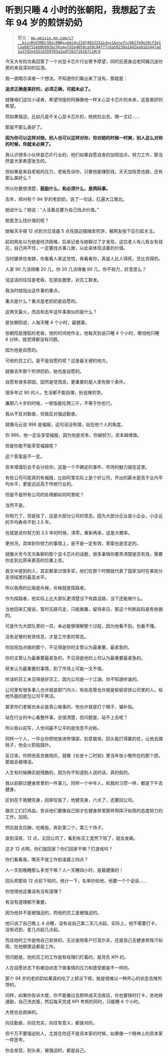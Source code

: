 # 听到只睡 4 小时的张朝阳，我想起了去年 94 岁的煎饼奶奶

> 原文：[`mp.weixin.qq.com/s?__biz=MzU3NDc5Nzc0NQ==&mid=2247492231&idx=1&sn=fccb62fe9e20cf2e1caa08752e60bb93&chksm=fd2e4059ca59c94f77c6a50238a14d2eab1b2447ad1a37d2e4351d359703a2adf265f16167c1#rd`](http://mp.weixin.qq.com/s?__biz=MzU3NDc5Nzc0NQ==&mid=2247492231&idx=1&sn=fccb62fe9e20cf2e1caa08752e60bb93&chksm=fd2e4059ca59c94f77c6a50238a14d2eab1b2447ad1a37d2e4351d359703a2adf265f16167c1#rd)

今天大号的次条回答了一个对显卡芯片行业寄予厚望，同时反感身边老阿姨沉迷炒房的来自深圳的后浪。 

我一直暗示读者一个想法，不知道你们看出来了没有，那就是： 

**追求正确是美好的，必须正确，可就未必了。**

就像咱们这位小读者，希望邻座的阿姨像他一样关心显卡芯片的未来，这是美好的希望。 

但如果强迫，比如凡是不关心显卡芯片的，统统拉出去，赐一丈红......

那就不那么美好了。

**因为你可以这样对她，别人也可以这样对你，你对她的时候一时爽，别人这么对你的时候，你就未必爽了。** 

我认识很多小伙伴是芯片行业的，他们如果自愿自发的加班加点，努力工作，那当然是大家希望发生的。

但如果是来自老板的压力，老板告诉你，只要他能赚到钱，天天加班苦也甜，还有那么美好么？

所以你要想清楚，**鼓励什么，和必须什么，是两码事。**

去年，郑州有个 94 岁的老奶奶，说了一句话，红遍大江南北。 

她说什么？她说：“人活着总要为自己找点价值。”

她是怎么找价值的呢？

她每天半夜 12 点到次日凌晨 5 点在路边摆摊卖煎饼，被网友拍下后引起关注。

起初网友以为她是经济困难，后来记者与她聊过了才发现，这位老人有儿有女有钱花，自己闲不住，一定要找点事儿做，以此来体现活着的价值。 

当时媒体也发酵，你看看人家这觉悟，再看看你，真是人比人得死，货比货得扔。

人家 90 几活得像 20 几，你 20 几活得像 90 几，你不努力，好意思么？

说这话的往往是老板，在朋友圈里，对员工群发。

我当时就指出这件事的重点。

重点是什么？重点是老奶奶是自愿的。

这两天最火，而且和去年这件事类似的是什么？ 

是张朝阳说，人每天睡 4 个小时，最健康。

张朝阳是搜狐的老板，他的时间他作主，他每天别说只睡 4 个小时，哪怕他只睡 4 分钟，我觉得都没有问题。 

因为他是自愿的。

可他的员工们，是不是自愿的呢？这是最关键的地方。 

就像去年那个煎饼奶奶，她也是自愿的。

自愿有很多原因，固然是觉悟高，更重要的是人家有那个条件。 

很多年过 90 的人，生活都不能自理，别说摊煎饼。

廉颇八十岁的时候，一顿饭能吃两三斤，不等于你也行。

我从不反对勤奋，但我反对强迫勤奋。 

就像马云说 996 是福报，这句话没有错，站在他个人的角度。 

你 996，他一定会享受福报，因为他是资本，你越努力，资本越增值。

但是你能不能享受福报呢？ 

这个答案是不一定。

资本增值后会不会分给你，这是一个不确定的事件，市场的魅力就在这里。 

有些公司可能真的有福报，比如阿里实际上是个好公司，开出的薪水是高于业内平均水平，更是远远高于传统行业的。 

但是不是所有公司的处境都如同阿里呢？ 

当然不是。

你努力了，但是挂了，这是大部分公司的常态，因为大部分企业是小企业，小企业的平均寿命不到 2.5 年。

也就是说你努力到 2.5 年的时候，清零，重新再来，这是大概率。

更何况，具体到你努力的事情上，是不是一定有效，答案也是否定的。

就像大号今天次条聊的那个显卡芯片的话题，很多事情你要弄清楚是否有效，需要你走到比原来更高的位置上去。

我文中提到的人，其实都拿过很多奖，他们在那个时期就代表了国家当时在某些分支领域里的最高水平。

所以我用的比喻是斥候，斥候就是探路者。

作为探路者，他实际上比大部队更清楚当下有路没路，当下还能做什么。

当他回来汇报说，暂时无路可走，只能搁置，留待来日，那这个判断起码是有依据的。

可是作为大部队里的一员，未必能够理解整个过程，因为他看不到，也看不懂。

没有足够的有效信息，才是工作里的常态。

你加班加点做的那个，不见得是你的主管认为最重要，最紧急的。

你的主管认为最重要最紧急的，不见得是他的上司认为最重要最紧急的。

研发认为最重要的事情，到了市场上可能一文不值。

听话的员工未见得是好员工，因为公司是一个江湖，你不知道听谁的。

公司里有很多事儿也许就是部门内斗，有些高管也许就是偷偷安排公司里的人，给他外面的皮包公司干黑活。

甚至你们老板也未必是真心做事的，他也许就是打个幌子，骗补贴。 

站在行业的中心看整件事，会很清楚，但问题是，站不上去呢？ 

所以我以前写，人世间最不公平的是信息不对称。

同样一个人，一毕业你把他放进参谋部，刻意栽培，回头能打得赢的仗，让他去摘桃子，他会火箭般蹿升。 

反过来，你把他丢去做炮灰，就像《长安十二时辰》里当年张小敬所在的那个团，那就会被埋没。

人生有时候确实挺残酷的，因为你不知道别人说的话，真的假的。 

我以前聊过健身房里的一件事儿，同样一个中年人，和我的习惯一样，都是下午去健身。

区别在于我健完身，回家吃饭了，他健完身，六点了，还要回公司。 

跟员工们打鸡血，告诉他们要像自己刚才在健身房里那样用挥汗如雨的态度努力的工作，加班。

然后就去应酬，吃晚饭，奔赴第二个，第三个场子。

直到深夜，12 点，又回公司了，看到有员工竟然下班了，就会发飙。

这才 12 点啊，你们就回家？你们回家干嘛？打游戏吗？ 

你们看看我，哪天不是工作到凌晨三四点？

人一天到晚睡那么多觉干嘛？人一天睡四小时，是最健康的！

回头把那些 12 点前下班的，统计一下，名单抄给他，他要一个个谈话......

你觉得他这番话有没有道理？ 

有没有道理都不重要。

因为他并不是被强迫的，而他的员工是被强迫的。 

他只说了自己晚上 4 点睡，没有说自己第二天几点起，实际上，他不需要打卡，没有迟到，爱几点起几点起。

而且他的工作是他自己安排的，无论是陪客户打高尔夫，还是自己去健身房挥汗如雨，在他眼里这都是工作。 

但问题是，他的员工的工作是有经理们盯着的，是背负 KPI 的。

人在自愿状态下和被迫状态下做事情的压力和感受都是不一样的。 

那个 94 岁的老奶奶如果真的吃了上顿没下顿，她是很难以一种开心的状态去摊煎饼的。

同样，如果你告诉大佬，你不能像过去那样成天泡夜店，你也要按时打卡，坐地铁通勤，自己洗衣服，然后每天完成 KPI 考核的同时，只能睡 4 个小时。 

大佬也会疯掉的。

向往勤奋，向往充实，向往有意义，都是对的。 

但千万不要强迫别人，尤其在你还不是资本家的时候，如果像一个精神上的资本家一样思考。 

你会发现，到头来，被强迫的，都是自己。

<mp-qa class="js_uneditable custom_select_card qa_iframe" data-pluginname="insertquestion" data-id="1503296221925457921" data-bizuin="MzU3NDc5Nzc0NQ==" data-title="留言区"></mp-qa>